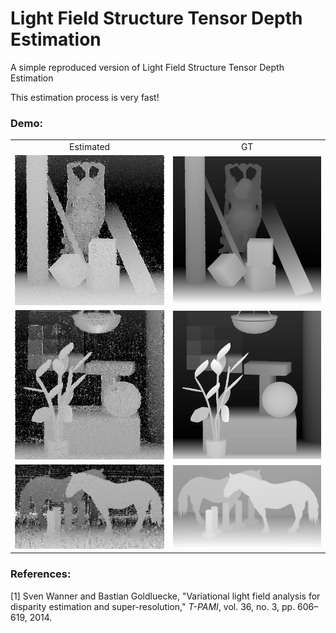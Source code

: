 # Light Field Structure Tensor Depth Estimation
A simple reproduced version of Light Field Structure Tensor Depth Estimation

This estimation process is very fast!

### Demo:
<table>
    <tr>
    <td ><center>Estimated</center></td>
    <td ><center>GT</center></td>        
    </tr>
    <tr>
    <td ><center><img src="https://github.com/GilbertRC/Light-Field-Structure-Tensor-Depth-Estimation/blob/main/buddha_depth.png" width="250"></center></td>
    <td ><center><img src="https://github.com/GilbertRC/Light-Field-Structure-Tensor-Depth-Estimation/blob/main/buddha/buddha_gt.png" width="250"></center></td>        
    </tr>
    <tr>
    <td ><center><img src="https://github.com/GilbertRC/Light-Field-Structure-Tensor-Depth-Estimation/blob/main/monasRoom_depth.png" width="250"></center></td>
    <td ><center><img src="https://github.com/GilbertRC/Light-Field-Structure-Tensor-Depth-Estimation/blob/main/monasRoom/monasRoom_gt.png" width="250"></center></td>        
    </tr>
    <tr>
    <td ><center><img src="https://github.com/GilbertRC/Light-Field-Structure-Tensor-Depth-Estimation/blob/main/horses_depth.png" width="250"></center></td>
    <td ><center><img src="https://github.com/GilbertRC/Light-Field-Structure-Tensor-Depth-Estimation/blob/main/horses/horses_gt.png" width="250"></center></td>        
    </tr>
</table>

### References:
[1] Sven Wanner and Bastian Goldluecke, "Variational light field analysis for disparity estimation and super-resolution," *T-PAMI*, vol. 36, no. 3, pp. 606–619, 2014.
